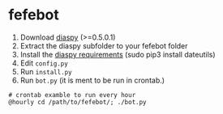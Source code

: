 fefebot
=======

1. Download [diaspy](https://github.com/marekjm/diaspy) (>=0.5.0.1)
2. Extract the diaspy subfolder to your fefebot folder
3. Install the [diaspy requirements](https://github.com/marekjm/diaspy/blob/master/requirements.txt) (sudo pip3 install dateutils)
4. Edit ```config.py```
5. Run ```install.py```
6. Run ```bot.py```  (it is ment to be run in crontab.)

```
# crontab examble to run every hour
@hourly cd /path/to/fefebot/; ./bot.py
```
